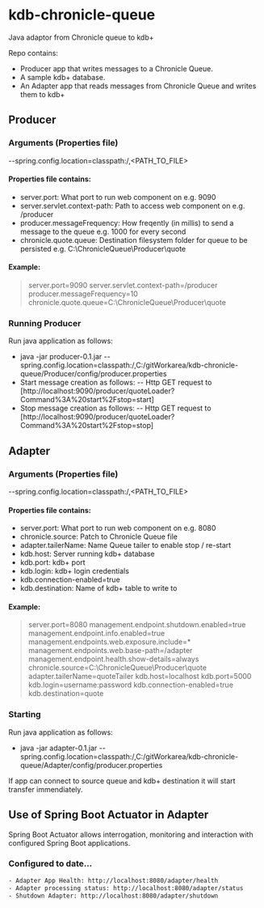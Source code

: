# kdb-chronicle-queue
Java adaptor from Chronicle queue to kdb+

Repo contains: 
- Producer app that writes messages to a Chronicle Queue. 
- A sample kdb+ database. 
- An Adapter app that reads messages from Chronicle Queue and writes them to kdb+ 

## Producer

### Arguments (Properties file)

--spring.config.location=classpath:/,<PATH_TO_FILE>

#### Properties file contains:

- server.port: What port to run web component on e.g. 9090
- server.servlet.context-path: Path to access web component on e.g. /producer
- producer.messageFrequency: How freqently (in millis) to send a message to the queue e.g. 1000 for every second
- chronicle.quote.queue: Destination filesystem folder for queue to be persisted e.g. C:\\ChronicleQueue\\Producer\\quote

#### Example:

> server.port=9090
> server.servlet.context-path=/producer
> producer.messageFrequency=10
> chronicle.quote.queue=C:\\ChronicleQueue\\Producer\\quote

### Running Producer
Run java application as follows:

- java -jar producer-0.1.jar --spring.config.location=classpath:/,C:/gitWorkarea/kdb-chronicle-queue/Producer/config/producer.properties
- Start message creation as follows:
-- Http GET request to [http://localhost:9090/producer/quoteLoader?Command%3A%20start%2Fstop=start]
- Stop message creation as follows:
-- Http GET request to [http://localhost:9090/producer/quoteLoader?Command%3A%20start%2Fstop=stop]

## Adapter
### Arguments (Properties file)

--spring.config.location=classpath:/,<PATH_TO_FILE>

#### Properties file contains:

- server.port: What port to run web component on e.g. 8080
- chronicle.source: Patch to Chronicle Queue file
- adapter.tailerName: Name Queue tailer to enable stop / re-start
- kdb.host: Server running kdb+ database
- kdb.port: kdb+ port
- kdb.login: kdb+ login credentials
- kdb.connection-enabled=true
- kdb.destination: Name of kdb+ table to write to

#### Example:

> server.port=8080
> management.endpoint.shutdown.enabled=true
> management.endpoint.info.enabled=true
> management.endpoints.web.exposure.include=*
> management.endpoints.web.base-path=/adapter
> management.endpoint.health.show-details=always
> chronicle.source=C:\\ChronicleQueue\\Producer\\quote
> adapter.tailerName=quoteTailer
> kdb.host=localhost
> kdb.port=5000
> kdb.login=username:password
> kdb.connection-enabled=true
> kdb.destination=quote

### Starting
Run java application as follows:
- java -jar adapter-0.1.jar --spring.config.location=classpath:/,C:/gitWorkarea/kdb-chronicle-queue/Adapter/config/producer.properties

If app can connect to source queue and kdb+ destination it will start transfer immendiately.

## Use of Spring Boot Actuator in Adapter

Spring Boot Actuator allows interrogation, monitoring and interaction with configured Spring Boot applications.

### Configured to date...
```sh
- Adapter App Health: http://localhost:8080/adapter/health
- Adapter processing status: http://localhost:8080/adapter/status
- Shutdown Adapter: http://localhost:8080/adapter/shutdown
```
